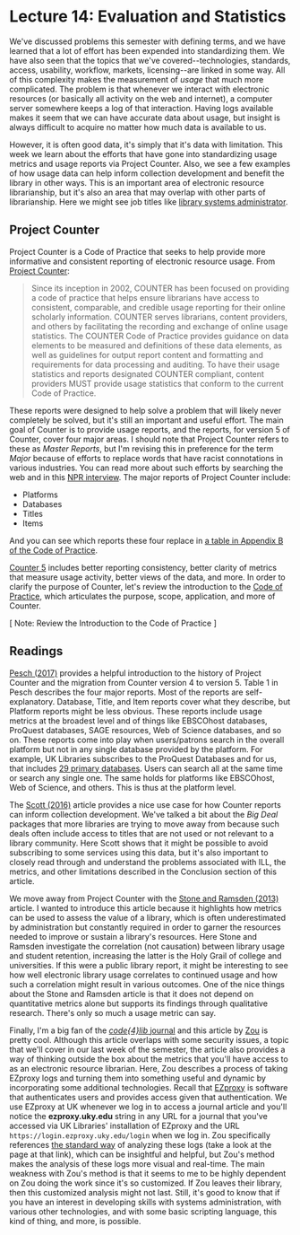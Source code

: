 # Lecture 14: Evaluation and Statistics

We've discussed problems this semester with defining terms, and we have learned
that a lot of effort has been expended into standardizing them. We have also
seen that the topics that we've covered--technologies, standards, access,
usability, workflow, markets, licensing--are linked in some way. All of this
complexity makes the measurement of *usage* that much more complicated. The
problem is that whenever we interact with electronic resources (or basically
all activity on the web and internet), a computer server somewhere keeps a log
of that interaction. Having logs available makes it seem that we can have
accurate data about usage, but insight is always difficult to acquire no matter
how much data is available to us.

However, it is often good data, it's simply that it's data with limitation.
This week we learn about the efforts that have gone into standardizing usage
metrics and usage reports via Project Counter. Also, we see a few examples of
how usage data can help inform collection development and benefit the library
in other ways. This is an important area of electronic resource librarianship,
but it's also an area that may overlap with other parts of librarianship. Here
we might see job titles like [library systems administrator][ls_admin].

## Project Counter

Project Counter is a Code of Practice that seeks to help provide more
informative and consistent reporting of electronic resource usage. From
[Project Counter][proj_counter]:

> Since its inception in 2002, COUNTER has been focused on providing a code of
> practice that helps ensure librarians have access to consistent, comparable,
> and credible usage reporting for their online scholarly information. COUNTER
> serves librarians, content providers, and others by facilitating the
> recording and exchange of online usage statistics. The COUNTER Code of
> Practice provides guidance on data elements to be measured and definitions of
> these data elements, as well as guidelines for output report content and
> formatting and requirements for data processing and auditing. To have their
> usage statistics and reports designated COUNTER compliant, content providers
> MUST provide usage statistics that conform to the current Code of Practice.

These reports were designed to help solve a problem that will likely never
completely be solved, but it's still an important and useful effort. The main
goal of Counter is to provide usage reports, and the reports, for version 5 of
Counter, cover four major areas. I should note that Project Counter refers to
these as *Master Reports*, but I'm revising this in preference for the term
*Major* because of efforts to replace words that have racist connotations in
various industries. You can read more about such efforts by searching the web
and in this [NPR interview][npr_interview]. The major reports of Project
Counter include:

* Platforms
* Databases
* Titles
* Items

And you can see which reports these four replace in [a table in Appendix B of
the Code of Practice][proj_counter_app_b].

[Counter 5][counter_v5] includes better reporting consistency, better clarity
of metrics that measure usage activity, better views of the data, and more. In
order to clarify the purpose of Counter, let's review the introduction to the
[Code of Practice][proj_counter], which articulates the purpose, scope,
application, and more of Counter.

[ Note: Review the Introduction to the Code of Practice ]

## Readings

[Pesch (2017)][pesch2017] provides a helpful introduction to the history of
Project Counter and the migration from Counter version 4 to version 5. Table
1 in Pesch describes the four major reports. Most of the reports are
self-explanatory. Database, Title, and Item reports cover what they describe,
but Platform reports might be less obvious. These reports include usage metrics
at the broadest level and of things like EBSCOhost databases, ProQuest
databases, SAGE resources, Web of Science databases, and so on. These reports
come into play when users/patrons search in the overall platform but not in any
single database provided by the platform. For example, UK Libraries subscribes
to the ProQuest Databases and for us, that includes [29 primary
databases][proq_db]. Users can search all at the same time or search any single
one. The same holds for platforms like EBSCOhost, Web of Science, and others.
This is thus at the platform level.

The [Scott (2016)][scott2016] article provides a nice use case for how Counter
reports can inform collection development. We've talked a bit about the *Big
Deal* packages that more libraries are trying to move away from because such
deals often include access to titles that are not used or not relevant to
a library community. Here Scott shows that it might be possible to avoid
subscribing to some services using this data, but it's also important to
closely read through and understand the problems associated with ILL, the
metrics, and other limitations described in the Conclusion section of this
article.

We move away from Project Counter with the [Stone and Ramsden
(2013)][stone2013] article. I wanted to introduce this article because it
highlights how metrics can be used to assess the value of a library, which is
often underestimated by administration but constantly required in order to
garner the resources needed to improve or sustain a library's resources. Here
Stone and Ramsden investigate the correlation (not causation) between library
usage and student retention, increasing the latter is the Holy Grail of college
and universities. If this were a public library report, it might be interesting
to see how well electronic library usage correlates to continued usage and how
such a correlation might result in various outcomes. One of the nice things
about the Stone and Ramsden article is that it does not depend on quantitative
metrics alone but supports its findings through qualitative research. There's
only so much a usage metric can say.

Finally, I'm a big fan of the [*code\{4\}lib* journal][code4lib] and this
article by [Zou][zou] is pretty cool. Although this article overlaps with some
security issues, a topic that we'll cover in our last week of the semester, the
article also provides a way of thinking outside the box about the metrics that
you'll have access to as an electronic resource librarian. Here, Zou describes
a process of taking EZproxy logs and turning them into something useful and
dynamic by incorporating some additional technologies. Recall that
[EZproxy][ezproxy] is software that authenticates users and provides access
given that authentication. We use EZproxy at UK whenever we log in to access
a journal article and you'll notice the **ezproxy.uky.edu** string in any URL
for a journal that you've accessed via UK Libraries' installation of EZproxy
and the URL ``https://login.ezproxy.uky.edu/login`` when we log in. Zou
specifically references [the standard way][zou2] of analyzing these logs (take
a look at the page at that link), which can be insightful and helpful, but
Zou's method makes the analysis of these logs more visual and real-time. The
main weakness with Zou's method is that it seems to me to be highly dependent
on Zou doing the work since it's so customized. If Zou leaves their library,
then this customized analysis might not last. Still, it's good to know that if
you have an interest in developing skills with systems administration, with
various other technologies, and with some basic scripting language, this kind
of thing, and more, is possible.

[proj_counter]:https://www.projectcounter.org/code-of-practice-five-sections/introduction-to-counter-code-of-practice-release-5/
[counter_v5]:https://www.projectcounter.org/code-of-practice-five-sections/foreword/
[npr_interview]:https://www.npr.org/2020/07/09/889502179/is-it-enough-to-remove-words-with-racist-connotations-from-tech-language-hint-no
[proj_counter_app_b]:https://www.projectcounter.org/2448-2/
[pesch2017]:http://doi.org/10.1080/0361526X.2017.1391153
[proq_db]:https://libraries.uky.edu/record.php?lir_id=90
[scott2016]:https://doi.org/10.1080/0361526X.2016.1165783
[stone2013]:https://doi.org/10.5860/crl12-406
[zou]:https://journal.code4lib.org/articles/10589
[zou2]:https://acrl.ala.org/techconnect/post/analyzing-ezproxy-logs/
[ls_admin]:https://www.google.com/search?&q=library+systems+administrator
[ezproxy]:https://www.oclc.org/en/ezproxy.html
[code4lib]:https://code4lib.org/
